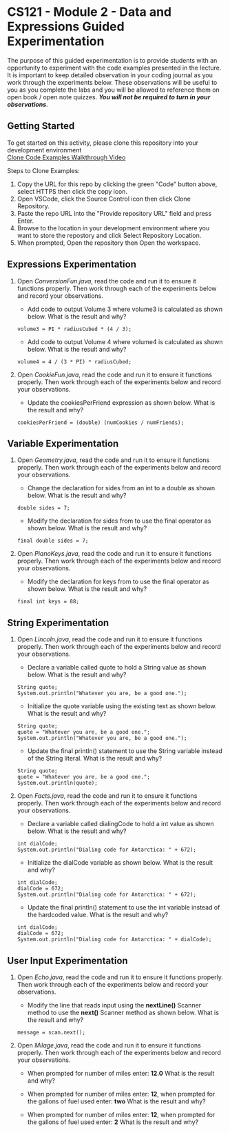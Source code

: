 # CS121 - Module 2 - Data and Expressions Guided Experimentation
The purpose of this guided experimentation is to provide students with an opportunity to experiment with the code examples presented in the lecture. It is important to keep detailed observation in your coding journal as you work through the experiments below. These observations will be useful to you as you complete the labs and you will be allowed to reference them on open book / open note quizzes. ***You will not be required to turn in your observations***.
## Getting Started
To get started on this activity, please clone this repository into your development environment  
[Clone Code Examples Walkthrough Video](https://youtu.be/lxD0st_jpk4)

Steps to Clone Examples:
1. Copy the URL for this repo by clicking the green "Code" button above, select HTTPS then click the copy icon.
2. Open VSCode, click the Source Control icon then click Clone Repository.
3. Paste the repo URL into the "Provide repository URL" field and press Enter.
4. Browse to the location in your development environment where you want to store the repostory and click Select Repository Location.
5. When prompted, Open the repository then Open the workspace.

## Expressions Experimentation
1. Open *ConversionFun.java*, read the code and run it to ensure it functions properly.  Then work through each of the experiments below and record your observations.
    - Add code to output Volume 3 where volume3 is calculated as shown below. What is the result and why?  
    ```
    volume3 = PI * radiusCubed * (4 / 3);  
    ```
 
    - Add code to output Volume 4 where volume4 is calculated as shown below. What is the result and why?  
    ```
    volume4 = 4 / (3 * PI) * radiusCubed;  
    ```
            
1. Open *CookieFun.java*, read the code and run it to ensure it functions properly.  Then work through each of the experiments below and record your observations.
    - Update the cookiesPerFriend expression as shown below. What is the result and why?  
    ```
    cookiesPerFriend = (double) (numCookies / numFriends);  
    ```

## Variable Experimentation
1. Open *Geometry.java*, read the code and run it to ensure it functions properly.  Then work through each of the experiments below and record your observations.
    - Change the declaration for sides from an int to a double as shown below. What is the result and why?  
    ```
    double sides = 7; 
    ```
            
    - Modify the declaration for sides from to use the final operator as shown below. What is the result and why?  
    ```
    final double sides = 7;
    ```
            
1. Open *PianoKeys.java*, read the code and run it to ensure it functions properly.  Then work through each of the experiments below and record your observations.
    - Modify the declaration for keys from to use the final operator as shown below. What is the result and why?  
    ```
    final int keys = 88; 
    ```
            
## String Experimentation
1. Open *Lincoln.java*, read the code and run it to ensure it functions properly.  Then work through each of the experiments below and record your observations.
    - Declare a variable called quote to hold a String value as shown below. What is the result and why?  
    ```
    String quote;  
    System.out.println("Whatever you are, be a good one.");  
    ```

    - Initialize the quote variable using the existing text as shown below. What is the result and why?  
    ```
    String quote;  
    quote = "Whatever you are, be a good one.";
    System.out.println("Whatever you are, be a good one.");  
    ```
    
    - Update the final println() statement to use the String variable instead of the String literal. What is the result and why?  
    ```
    String quote;  
    quote = "Whatever you are, be a good one.";
    System.out.println(quote);  
    ```
1. Open *Facts.java*, read the code and run it to ensure it functions properly.  Then work through each of the experiments below and record your observations.
    - Declare a variable called dialingCode to hold a int value as shown below. What is the result and why?  
    ```
    int dialCode;  
    System.out.println("Dialing code for Antarctica: " + 672);  
    ```

    - Initialize the dialCode variable as shown below. What is the result and why?  
    ```
    int dialCode;  
    dialCode = 672;
    System.out.println("Dialing code for Antarctica: " + 672);  
    ```
    
    - Update the final println() statement to use the int variable instead of the hardcoded value. What is the result and why?  
    ```
    int dialCode;  
    dialCode = 672;
    System.out.println("Dialing code for Antarctica: " + dialCode);  
    ```

## User Input Experimentation
1. Open *Echo.java*, read the code and run it to ensure it functions properly.  Then work through each of the experiments below and record your observations.
    - Modify the line that reads input using the **nextLine()** Scanner method to use the **next()** Scanner method as shown below. What is the result and why?
    ```
    message = scan.next();
    ```

1. Open *Milage.java*, read the code and run it to ensure it functions properly.  Then work through each of the experiments below and record your observations.
    - When prompted for number of miles enter: **12.0**  What is the result and why?  

    - When prompted for number of miles enter: **12**, when prompted for the gallons of fuel used enter: **two**  What is the result and why?

    - When prompted for number of miles enter: **12**, when prompted for the gallons of fuel used enter: **2**  What is the result and why?


